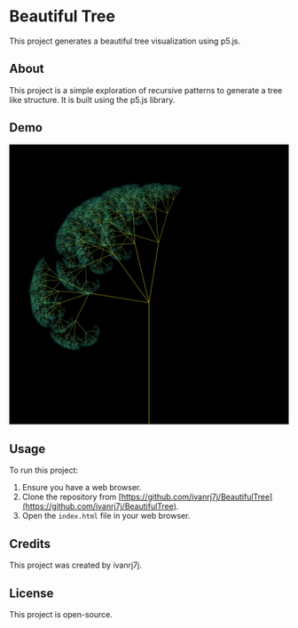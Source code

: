 # Beautiful Tree

This project generates a beautiful tree visualization using p5.js.

## About

This project is a simple exploration of recursive patterns to generate a tree like structure. It is built using the p5.js library.

## Demo

![Beautiful Tree](image.png)

## Usage

To run this project:

1.  Ensure you have a web browser.
2.  Clone the repository from [https://github.com/ivanrj7j/BeautifulTree](https://github.com/ivanrj7j/BeautifulTree).
3.  Open the `index.html` file in your web browser.

## Credits

This project was created by ivanrj7j.

## License

This project is open-source.